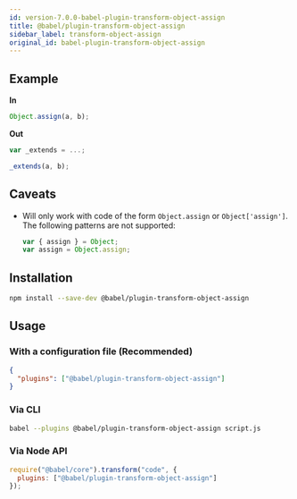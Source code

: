 ```yaml
---
id: version-7.0.0-babel-plugin-transform-object-assign
title: @babel/plugin-transform-object-assign
sidebar_label: transform-object-assign
original_id: babel-plugin-transform-object-assign
---
```


## Example

**In**

```javascript
Object.assign(a, b);
```

**Out**

```javascript
var _extends = ...;

_extends(a, b);
```

## Caveats

- Will only work with code of the form `Object.assign` or `Object['assign']`. The following patterns are not supported:

  ```javascript
  var { assign } = Object;
  var assign = Object.assign;
  ```

## Installation

```sh
npm install --save-dev @babel/plugin-transform-object-assign
```

## Usage

### With a configuration file (Recommended)

```json
{
  "plugins": ["@babel/plugin-transform-object-assign"]
}
```

### Via CLI

```sh
babel --plugins @babel/plugin-transform-object-assign script.js
```

### Via Node API

```javascript
require("@babel/core").transform("code", {
  plugins: ["@babel/plugin-transform-object-assign"]
});
```

